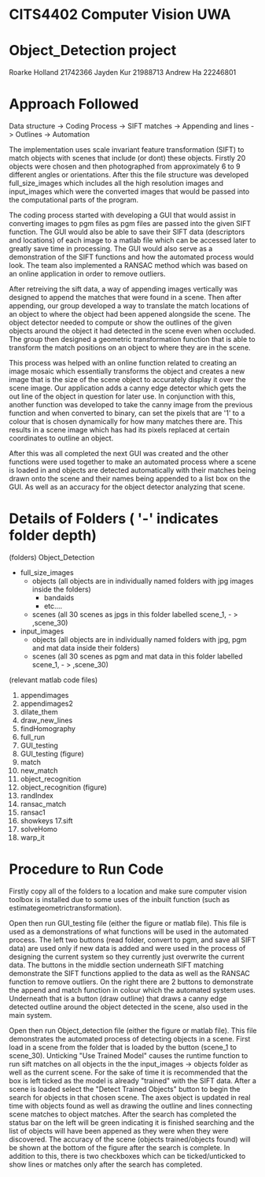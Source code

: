 # CITS4402 Computer Vision UWA
# Object_Detection project 

Roarke Holland 21742366
Jayden Kur 21988713
Andrew Ha 22246801

# Approach Followed

Data structure -> Coding Process -> SIFT matches -> Appending and lines -> Outlines -> Automation

The implementation uses scale invariant feature transformation (SIFT) to match objects with scenes
that include (or dont) these objects. Firstly 20 objects were chosen and then photographed from
approximately 6 to 9 different angles or orientations. After this the file structure was developed 
full_size_images which includes all the high resolution images and input_images which were the converted images
that would be passed into the computational parts of the program. 

The coding process started with developing a GUI that would assist in converting images to pgm files as 
pgm files are passed into the given SIFT function. The GUI would also be able to save their SIFT data (descriptors and locations)
of each image to a matlab file which can be accessed later to greatly save time in processing. The GUI would also serve as a 
demonstration of the SIFT functions and how the automated process would look. The team also implemented a RANSAC method which was 
based on an online application in order to remove outliers.

After retreiving the sift data, a way of appending images vertically was designed to append the matches that were found in a scene.
Then after appending, our group developed a way to translate the match locations of an object to where the object had been appened alongside the scene. 
The object detector needed to compute or show the outlines of the given objects around the object it had detected in the
scene even when occluded. The group then designed a geometric transformation function that is able to transform the match
positions on an object to where they are in the scene. 

This process was helped with an online function related to creating an image mosaic which essentially transforms the object and creates a new image that
is the size of the scene object to accurately display it over the scene image. Our application adds a canny edge detector which gets the
out line of the object in question for later use. In conjunction with this, another function was developed to
take the canny image from the previous function and when converted to binary, can set the pixels that are '1' to a colour that is chosen
dynamically for how many matches there are. This results in a scene image which has had its pixels replaced at certain coordinates to outline an 
object.

After this was all completed the next GUI was created and the other functions were used together to make an automated process where a scene is loaded in and
objects are detected automatically with their matches being drawn onto the scene and their names being appended to a list box on the GUI. As well as an
accuracy for the object detector analyzing that scene. 


# Details of Folders ( '-' indicates folder depth)

(folders)
Object_Detection
* full_size_images
  * objects (all objects are in individually named folders with jpg images inside the folders) 
    * bandaids
    * etc....
  * scenes (all 30 scenes as jpgs in this folder labelled scene_1, - > ,scene_30)
* input_images
  * objects (all objects are in individually named folders with jpg, pgm and mat data inside their folders) 
  * scenes (all 30 scenes as pgm and mat data in this folder labelled scene_1, - > ,scene_30)

(relevant matlab code files)
1. appendimages
2. appendimages2
3. dilate_them
4. draw_new_lines
5. findHomography
6. full_run
7. GUI_testing
8. GUI_testing (figure)
9. match
10. new_match
11. object_recognition
12. object_recognition (figure)
13. randIndex
14. ransac_match
15. ransac1
16. showkeys
17.sift
18. solveHomo
19. warp_it

# Procedure to Run Code


Firstly copy all of the folders to a location and make sure computer vision toolbox is installed due to some uses of the 
inbuilt function (such as estimategeometrictransformation).

Open then run GUI_testing file (either the figure or matlab file). This file is used as a demonstrations of what functions will be used
in the automated process. The left two buttons (read folder, convert to pgm, and save all SIFT data) are used only if new data is added
and were used in the process of designing the current system so they currently just overwrite the current data.
The buttons in the middle section underneath SIFT matching demonstrate the SIFT functions applied to the data as well as the RANSAC
function to remove outliers.
On the right there are 2 buttons to demonstrate the append and match function in colour which the automated system uses. Underneath
that is a button (draw outline) that draws a canny edge detected outline around the object detected in the scene, also used in the main 
system.

Open then run Object_detection file (either the figure or matlab file). This file demonstrates the automated process of detecting objects in a scene.
First load in a scene from the folder that is loaded by the button (scene_1 to scene_30). Unticking "Use Trained Model" causes the runtime function to 
run sift matches on all objects in the the input_images -> objects folder as well as the current scene. For the sake of time
it is recommended that the box is left ticked as the model is already "trained" with the SIFT data. 
After a scene is loaded select the "Detect Trained Objects" button to begin the search for objects in that chosen scene. The axes object is updated
in real time with objects found as well as drawing the outline and lines connecting scene matches to object matches. After the search has completed the status
bar on the left will be green indicating it is finished searching and the list of objects will have been appened as they were when they were discovered. 
The accuracy of the scene (objects trained/objects found) will be shown at the bottom of the figure after the search is complete.
In addition to this, there is two checkboxes which can be ticked/unticked to show lines or matches only after the search has completed.

